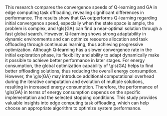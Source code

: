 This research compares the convergence speeds of Q-learning and GA in edge computing task offloading, revealing significant differences in performance. The results show that GA outperforms Q-learning regarding initial convergence speed, especially when the state space is ample, the problem is complex, and \gls{GA} can find a near-optimal solution through a fast global search.
However, Q-learning shows strong adaptability in dynamic environments and can optimize resource allocation and task offloading through continuous learning, thus achieving progressive optimization. Although Q-learning has a slower convergence rate in the initial exploration phase, its flexibility and ability to adapt dynamically make it possible to achieve better performance in later stages. For energy consumption, the global optimization capability of \gls{GA} helps to find better offloading solutions, thus reducing the overall energy consumption. However, the \gls{GA} may introduce additional computational overhead during the iterative computation and evolution of multiple solutions, resulting in increased energy consumption. Therefore, the performance of \gls{GA} in terms of energy consumption depends on the specific implementation and the selected stopping conditions. This study provides valuable insights into
edge computing task offloading, which can help choose an appropriate algorithm to optimize system performance.
